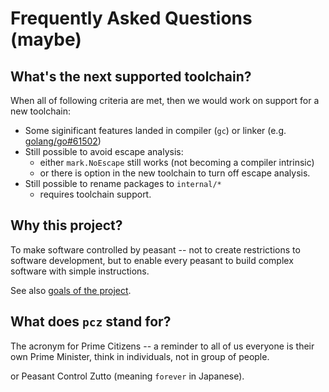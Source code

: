 # Frequently Asked Questions (maybe)

## What's the next supported toolchain?

When all of following criteria are met, then we would work on support for a new toolchain:

- Some siginificant features landed in compiler (`gc`) or linker (e.g. [golang/go#61502](https://github.com/golang/go/issues/61502))
- Still possible to avoid escape analysis:
  - either `mark.NoEscape` still works (not becoming a compiler intrinsic)
  - or there is option in the new toolchain to turn off escape analysis.
- Still possible to rename packages to `internal/*`
  - requires toolchain support.

## Why this project?

To make software controlled by peasant -- not to create restrictions to software development, but to enable every peasant to build complex software with simple instructions.

See also [goals of the project](./README.md#goals).

## What does `pcz` stand for?

The acronym for Prime Citizens -- a reminder to all of us everyone is their own Prime Minister, think in individuals, not in group of people.

or Peasant Control Zutto (meaning `forever` in Japanese).

